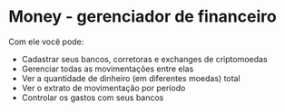 # Money - gerenciador de financeiro

Com ele você pode:
* Cadastrar seus bancos, corretoras e exchanges de criptomoedas
* Gerenciar todas as movimentações entre elas
* Ver a quantidade de dinheiro (em diferentes moedas) total
* Ver o extrato de movimentação por período
* Controlar os gastos com seus bancos